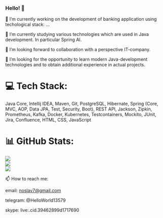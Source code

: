### Hello! 👋

🔭 I’m currently working on the development of banking application using techological stack: ...

🌱 I’m currently studying various technologies which are used in Java development. In particular Spring AI.

👯 I’m looking forward to collaboration with a perspective IT-company.

🤔 I’m looking for the opportunity to learn modern Java-development technologies and to obtain additional experience in actual projects.

# 💻 Tech Stack:
Java Core, Intellij IDEA, Maven, Git, PostgreSQL, Hibernate, Spring (Core, MVC, AOP, Data JPA, Test, Security, Boot), REST API, Jackson, Zipkin, Prometheus, Kafka, Docker, Kubernetes, Testcontainers, Mockito, JUnit, Jira, Confluence, HTML, CSS, JavaScript
# 📊 GitHub Stats:
![](https://github-readme-stats.vercel.app/api?username=noslav7&theme=solarized-light&hide_border=false&include_all_commits=false&count_private=false)<br/>
![](https://github-readme-streak-stats.herokuapp.com/?user=noslav7&theme=solarized-light&hide_border=false)<br/>
![](https://github-readme-stats.vercel.app/api/top-langs/?username=noslav7&theme=solarized-light&hide_border=false&include_all_commits=false&count_private=false&layout=compact)

📫 How to reach me: 

email: noslav7@gmail.com

telegram: @HelloWorld13579

skype: live:.cid.39462899d1717690
